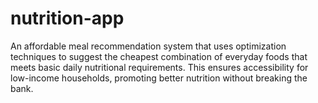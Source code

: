 # nutrition-app
An affordable meal recommendation system that uses optimization techniques to suggest the cheapest combination of everyday foods that meets basic daily nutritional requirements. This ensures accessibility for low-income households, promoting better nutrition without breaking the bank.
